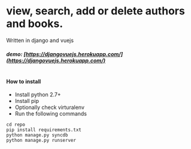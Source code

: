 # view, search, add or delete authors and books.
 Written in django and vuejs
##### demo: [https://djangovuejs.herokuapp.com/](https://djangovuejs.herokuapp.com/)
#
#### How to install
- Install python 2.7+
- Install pip
- Optionally check virturalenv
- Run the following commands

```
cd repo
pip install requirements.txt
python manage.py syncdb
python manage.py runserver
````
